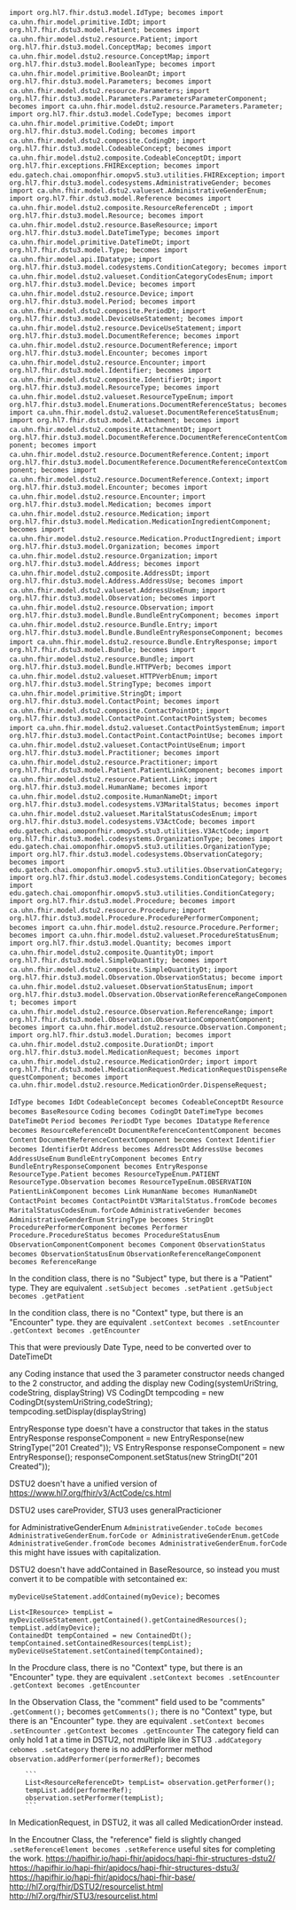 `import org.hl7.fhir.dstu3.model.IdType; becomes import ca.uhn.fhir.model.primitive.IdDt;`
`import org.hl7.fhir.dstu3.model.Patient; becomes import ca.uhn.fhir.model.dstu2.resource.Patient;`
`import org.hl7.fhir.dstu3.model.ConceptMap; becomes import ca.uhn.fhir.model.dstu2.resource.ConceptMap;`
`import org.hl7.fhir.dstu3.model.BooleanType; becomes import ca.uhn.fhir.model.primitive.BooleanDt;`
`import org.hl7.fhir.dstu3.model.Parameters; becomes import ca.uhn.fhir.model.dstu2.resource.Parameters;`
`import org.hl7.fhir.dstu3.model.Parameters.ParametersParameterComponent; becomes import ca.uhn.fhir.model.dstu2.resource.Parameters.Parameter;`
`import org.hl7.fhir.dstu3.model.CodeType; becomes import ca.uhn.fhir.model.primitive.CodeDt;`
`import org.hl7.fhir.dstu3.model.Coding; becomes import ca.uhn.fhir.model.dstu2.composite.CodingDt;`
`import org.hl7.fhir.dstu3.model.CodeableConcept; becomes import ca.uhn.fhir.model.dstu2.composite.CodeableConceptDt;`
`import org.hl7.fhir.exceptions.FHIRException; becomes import edu.gatech.chai.omoponfhir.omopv5.stu3.utilities.FHIRException;`
`import org.hl7.fhir.dstu3.model.codesystems.AdministrativeGender; becomes import ca.uhn.fhir.model.dstu2.valueset.AdministrativeGenderEnum;`
`import org.hl7.fhir.dstu3.model.Reference becomes import ca.uhn.fhir.model.dstu2.composite.ResourceReferenceDt
;`
`import org.hl7.fhir.dstu3.model.Resource; becomes import ca.uhn.fhir.model.dstu2.resource.BaseResource;`
`import org.hl7.fhir.dstu3.model.DateTimeType; becomes import ca.uhn.fhir.model.primitive.DateTimeDt;`
`import org.hl7.fhir.dstu3.model.Type; becomes import ca.uhn.fhir.model.api.IDatatype;`
`import org.hl7.fhir.dstu3.model.codesystems.ConditionCategory; becomes import ca.uhn.fhir.model.dstu2.valueset.ConditionCategoryCodesEnum;`
`import org.hl7.fhir.dstu3.model.Device; becomes import ca.uhn.fhir.model.dstu2.resource.Device;`
`import org.hl7.fhir.dstu3.model.Period; becomes import ca.uhn.fhir.model.dstu2.composite.PeriodDt;`
`import org.hl7.fhir.dstu3.model.DeviceUseStatement; becomes import ca.uhn.fhir.model.dstu2.resource.DeviceUseStatement;`
`import org.hl7.fhir.dstu3.model.DocumentReference; becomes import ca.uhn.fhir.model.dstu2.resource.DocumentReference;`
`import org.hl7.fhir.dstu3.model.Encounter; becomes import ca.uhn.fhir.model.dstu2.resource.Encounter;`
`import org.hl7.fhir.dstu3.model.Identifier; becomes import ca.uhn.fhir.model.dstu2.composite.IdentifierDt;`
`import org.hl7.fhir.dstu3.model.ResourceType; becomes import ca.uhn.fhir.model.dstu2.valueset.ResourceTypeEnum;`
`import org.hl7.fhir.dstu3.model.Enumerations.DocumentReferenceStatus; becomes import ca.uhn.fhir.model.dstu2.valueset.DocumentReferenceStatusEnum;`
`import org.hl7.fhir.dstu3.model.Attachment; becomes import ca.uhn.fhir.model.dstu2.composite.AttachmentDt;`
`import org.hl7.fhir.dstu3.model.DocumentReference.DocumentReferenceContentComponent; becomes import ca.uhn.fhir.model.dstu2.resource.DocumentReference.Content;`
`import org.hl7.fhir.dstu3.model.DocumentReference.DocumentReferenceContextComponent; becomes import ca.uhn.fhir.model.dstu2.resource.DocumentReference.Context;`
`import org.hl7.fhir.dstu3.model.Encounter; becomes import ca.uhn.fhir.model.dstu2.resource.Encounter;`
`import org.hl7.fhir.dstu3.model.Medication; becomes import ca.uhn.fhir.model.dstu2.resource.Medication;`
`import org.hl7.fhir.dstu3.model.Medication.MedicationIngredientComponent; becomes import ca.uhn.fhir.model.dstu2.resource.Medication.ProductIngredient;`
`import org.hl7.fhir.dstu3.model.Organization; becomes import ca.uhn.fhir.model.dstu2.resource.Organization;`
`import org.hl7.fhir.dstu3.model.Address; becomes import ca.uhn.fhir.model.dstu2.composite.AddressDt;`
`import org.hl7.fhir.dstu3.model.Address.AddressUse; becomes import ca.uhn.fhir.model.dstu2.valueset.AddressUseEnum;`
`import org.hl7.fhir.dstu3.model.Observation; becomes import ca.uhn.fhir.model.dstu2.resource.Observation;`
`import org.hl7.fhir.dstu3.model.Bundle.BundleEntryComponent; becomes import ca.uhn.fhir.model.dstu2.resource.Bundle.Entry;`
`import org.hl7.fhir.dstu3.model.Bundle.BundleEntryResponseComponent; becomes import ca.uhn.fhir.model.dstu2.resource.Bundle.EntryResponse;`
`import org.hl7.fhir.dstu3.model.Bundle; becomes import ca.uhn.fhir.model.dstu2.resource.Bundle;`
`import org.hl7.fhir.dstu3.model.Bundle.HTTPVerb; becomes import ca.uhn.fhir.model.dstu2.valueset.HTTPVerbEnum;`
`import org.hl7.fhir.dstu3.model.StringType; becomes import ca.uhn.fhir.model.primitive.StringDt;`
`import org.hl7.fhir.dstu3.model.ContactPoint; becomes import ca.uhn.fhir.model.dstu2.composite.ContactPointDt;`
`import org.hl7.fhir.dstu3.model.ContactPoint.ContactPointSystem; becomes import ca.uhn.fhir.model.dstu2.valueset.ContactPointSystemEnum;`
`import org.hl7.fhir.dstu3.model.ContactPoint.ContactPointUse; becomes import ca.uhn.fhir.model.dstu2.valueset.ContactPointUseEnum;`
`import org.hl7.fhir.dstu3.model.Practitioner; becomes import ca.uhn.fhir.model.dstu2.resource.Practitioner;`
`import org.hl7.fhir.dstu3.model.Patient.PatientLinkComponent; becomes import ca.uhn.fhir.model.dstu2.resource.Patient.Link;`
`import org.hl7.fhir.dstu3.model.HumanName; becomes import ca.uhn.fhir.model.dstu2.composite.HumanNameDt;`
`import org.hl7.fhir.dstu3.model.codesystems.V3MaritalStatus; becomes import ca.uhn.fhir.model.dstu2.valueset.MaritalStatusCodesEnum;`
`import org.hl7.fhir.dstu3.model.codesystems.V3ActCode; becomes import edu.gatech.chai.omoponfhir.omopv5.stu3.utilities.V3ActCode;`
`import org.hl7.fhir.dstu3.model.codesystems.OrganizationType; becomes import edu.gatech.chai.omoponfhir.omopv5.stu3.utilities.OrganizationType;`
`import org.hl7.fhir.dstu3.model.codesystems.ObservationCategory; becomes import edu.gatech.chai.omoponfhir.omopv5.stu3.utilities.ObservationCategory;`
`import org.hl7.fhir.dstu3.model.codesystems.ConditionCategory; becomes import edu.gatech.chai.omoponfhir.omopv5.stu3.utilities.ConditionCategory;`
`import org.hl7.fhir.dstu3.model.Procedure; becomes import ca.uhn.fhir.model.dstu2.resource.Procedure;`
`import org.hl7.fhir.dstu3.model.Procedure.ProcedurePerformerComponent; becomes import ca.uhn.fhir.model.dstu2.resource.Procedure.Performer;`
` becomes import ca.uhn.fhir.model.dstu2.valueset.ProcedureStatusEnum;`
`import org.hl7.fhir.dstu3.model.Quantity; becomes import ca.uhn.fhir.model.dstu2.composite.QuantityDt;`
`import org.hl7.fhir.dstu3.model.SimpleQuantity; becomes import ca.uhn.fhir.model.dstu2.composite.SimpleQuantityDt;`
`import org.hl7.fhir.dstu3.model.Observation.ObservationStatus; become import ca.uhn.fhir.model.dstu2.valueset.ObservationStatusEnum;`
`import org.hl7.fhir.dstu3.model.Observation.ObservationReferenceRangeComponent; becomes import ca.uhn.fhir.model.dstu2.resource.Observation.ReferenceRange;`
`import org.hl7.fhir.dstu3.model.Observation.ObservationComponentComponent; becomes import ca.uhn.fhir.model.dstu2.resource.Observation.Component;`
`import org.hl7.fhir.dstu3.model.Duration; becomes
import ca.uhn.fhir.model.dstu2.composite.DurationDt;`
`import org.hl7.fhir.dstu3.model.MedicationRequest; becomes import ca.uhn.fhir.model.dstu2.resource.MedicationOrder;`
`import import org.hl7.fhir.dstu3.model.MedicationRequest.MedicationRequestDispenseRequestComponent; becomes import ca.uhn.fhir.model.dstu2.resource.MedicationOrder.DispenseRequest;`

`IdType becomes IdDt`
`CodeableConcept becomes CodeableConceptDt`
`Resource becomes BaseResource`
`Coding becomes CodingDt`
`DateTimeType becomes DateTimeDt`
`Period becomes PeriodDt`
`Type becomes IDatatype`
`Reference becomes ResourceReferenceDt`
`DocumentReferenceContentComponent becomes Content`
`DocumentReferenceContextComponent becomes Context`
`Identifier becomes IdentifierDt`
`Address becomes AddressDt`
`AddressUse becomes AddressUseEnum`
`BundleEntryComponent becomes Entry`
`BundleEntryResponseComponent becomes EntryResponse`
`ResourceType.Patient becomes ResourceTypeEnum.PATIENT`
`ResourceType.Observation becomes ResourceTypeEnum.OBSERVATION`
`PatientLinkComponent becomes Link`
`HumanName becomes HumanNameDt`
`ContactPoint becomes ContactPointDt`
`V3MaritalStatus.fromCode becomes MaritalStatusCodesEnum.forCode`
`AdministrativeGender becomes AdministrativeGenderEnum`
`StringType becomes StringDt`
`ProcedurePerformerComponent becomes Performer`
`Procedure.ProcedureStatus becomes ProcedureStatusEnum`
`ObservationComponentComponent becomes Component`
`ObservationStatus becomes ObservationStatusEnum`
`ObservationReferenceRangeComponent becomes ReferenceRange`

In the condition class, there is no "Subject" type, but there is a "Patient" type. They are equivalent
	`.setSubject becomes .setPatient`
	`.getSubject becomes .getPatient`

In the condition class, there is no "Context" type, but there is an "Encounter" type. they are equivalent
	`.setContext becomes .setEncounter`
	`.getContext becomes .getEncounter`

This that were previously Date Type, need to be converted over to DateTimeDt

any Coding instance that used the 3 parameter constructor needs changed to the 2 constructor, and adding the display
	new Coding(systemUriString, codeString, displayString) 
	VS 
	CodingDt tempcoding = new CodingDt(systemUriString,codeString);
	tempcoding.setDisplay(displayString)

EntryResponse type doesn't have a constructor that takes in the status
	EntryResponse responseComponent = new EntryResponse(new StringType("201 Created"));
	VS
	EntryResponse responseComponent = new EntryResponse();
	responseComponent.setStatus(new StringDt("201 Created"));

DSTU2 doesn't have a unified version of https://www.hl7.org/fhir/v3/ActCode/cs.html

DSTU2 uses careProvider, STU3 uses generalPracticioner

for AdministrativeGenderEnum
	`AdministrativeGender.toCode becomes AdministrativeGenderEnum.forCode or AdministrativeGenderEnum.getCode `
	`AdministrativeGender.fromCode becomes AdministrativeGenderEnum.forCode`
	this might have issues with capitalization. 

DSTU2 doesn't have addContained in BaseResource, so instead you must convert it to be compatible with setcontained ex:

`myDeviceUseStatement.addContained(myDevice);` becomes 
```	
List<IResource> tempList = myDeviceUseStatement.getContained().getContainedResources();
tempList.add(myDevice);
ContainedDt tempContained = new ContainedDt();
tempContained.setContainedResources(tempList);
myDeviceUseStatement.setContained(tempContained);	
```

In the Procdure class, there is no "Context" type, but there is an "Encounter" type. they are equivalent
	`.setContext becomes .setEncounter`
	`.getContext becomes .getEncounter`


In the Observation Class, the "comment" field used to be "comments"
	`.getComment();` becomes `getComments();`
	there is no "Context" type, but there is an "Encounter" type. they are equivalent
		`.setContext becomes .setEncounter`
		`.getContext becomes .getEncounter`
	The category field can only hold 1 at a time in DSTU2, not multiple like in STU3
		`.addCategory cebomes .setCategory`
	there is no addPerformer method
		`observation.addPerformer(performerRef);` becomes

		```
		List<ResourceReferenceDt> tempList= observation.getPerformer();
		tempList.add(performerRef);
		observation.setPerformer(tempList);
		```

In MedicationRequest, in DSTU2, it was all called MedicationOrder instead.  

In the Encoutner Class, the "reference" field is slightly changed
	`.setReferenceElement becomes .setReference`
useful sites for completing the work. 
https://hapifhir.io/hapi-fhir/apidocs/hapi-fhir-structures-dstu2/
https://hapifhir.io/hapi-fhir/apidocs/hapi-fhir-structures-dstu3/
https://hapifhir.io/hapi-fhir/apidocs/hapi-fhir-base/
http://hl7.org/fhir/DSTU2/resourcelist.html
http://hl7.org/fhir/STU3/resourcelist.html
